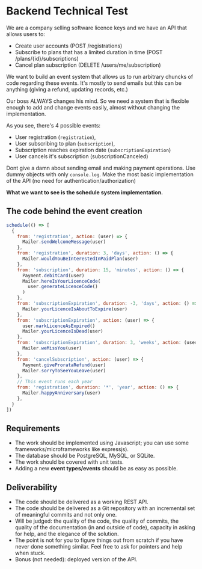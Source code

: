 # Backend Technical Test

We are a company selling software licence keys and we have an API that allows users to:

- Create user accounts (POST /registrations)
- Subscribe to plans that has a limited duration in time (POST /plans/{id}/subscriptions)
- Cancel plan subscription (DELETE /users/me/subscription)

We want to build an event system that allows us to run arbitrary chuncks of code regarding these events.
It's mostly to send emails but this can be anything (giving a refund, updating records, etc.)

Our boss ALWAYS changes his mind.
So we need a system that is flexible enough to add and change events easily, almost without changing the implementation.

As you see, there's 4 possible events:

- User registration (`registration`),
- User subscribing to plan (`subscription`),
- Subscription reaches expiration date (`subscriptionExpiration`)
- User cancels it's subscription (subscriptionCanceled)

Dont give a damn about sending email and making payment operations. Use dummy objects with only `console.log`.
Make the most basic implementation of the API (no need for authentication/authorization)

**What we want to see is the schedule system implementation.**

## The code behind the event creation

```javascript
schedule(() => [
  {
    from: 'registration', action: (user) => {
      Mailer.sendWelcomeMessage(user)
    },
    from: 'registration', duration: 3, 'days', action: () => {
      Mailer.wouldYouBeInterestedInPaidPlan(user)
    },
    from: 'subscription', duration: 15, 'minutes', action: () => {
      Payment.debitCard(user)
      Mailer.hereIsYourLicenceCode(
        user.generateLicenceCode()
      )
    },
    from: 'subscriptionExpiration', duration: -3, 'days', action: () => {
      Mailer.yourLicenceIsAboutToExpire(user)
    },
    from: 'subscriptionExpiration', action: (user) => {
      user.markLicenceAsExpired()
      Mailer.yourLicenceIsDead(user)
    },
    from: 'subscriptionExpiration', duration: 3, 'weeks', action: (user) => {
      Mailer.weMissYou(user)
    },
    from: 'cancelSubscription', action: (user) => {
      Payment.giveProrataRefund(user)
      Mailer.sorryToSeeYouLeave(user)
    },
    // This event runs each year
    from: 'registration', duration: '*', 'year', action: () => {
      Mailer.happyAnniversary(user)
    },
  }
])
```

## Requirements

- The work should be implemented using Javascript; you can use some frameworks/microframeworks like expressjs). 
- The database should be PostgreSQL, MySQL, or SQLite.
- The work should be covered with unit tests.
- Adding a new **event types/events** should be as easy as possible.

## Deliverability

- The code should be delivered as a working REST API.
- The code should be delivered as a Git repository with an incremental set of meaningful commits and not only one. 
- Will be judged: the quality of the code, the quality of commits, the quality of the documentation (in and outside of code), capacity in asking for help, and the elegance of the solution.
- The point is not for you to figure things out from scratch if you have never done something similar. Feel free to ask for pointers and help when stuck.
- Bonus (not needed): deployed version of the API.
